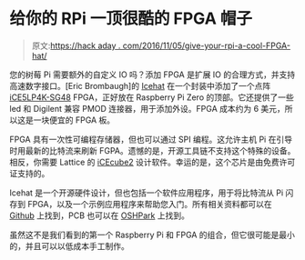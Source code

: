 # 给你的 RPi 一顶很酷的 FPGA 帽子

> 原文:[https://hack aday . com/2016/11/05/give-your-rpi-a-cool-FPGA-hat/](https://hackaday.com/2016/11/05/give-your-rpi-a-cool-fpga-hat/)

您的树莓 Pi 需要额外的自定义 IO 吗？添加 FPGA 是扩展 IO 的合理方式，并支持高速数字接口。[Eric Brombaugh]的 [Icehat](http://ebrombaugh.studionebula.com/embedded/icehat/index.html) 在一个封装中添加了一个点阵 [iCE5LP4K-SG48](http://www.latticesemi.com/en/Products/FPGAandCPLD/iCE40Ultra.aspx) FPGA，正好放在 Raspberry Pi Zero 的顶部。它还提供了一些 led 和 Digilent 兼容 PMOD 连接器，用于添加外设。FPGA 成本约为 6 美元，所以这是一块便宜的 FPGA 板。

FPGA 具有一次性可编程存储器，但也可以通过 SPI 编程。这允许主机 Pi 在引导时用最新的比特流来刷新 FGPA。遗憾的是，开源工具链不支持这个特殊的设备。相反，你需要 Lattice 的 [iCEcube2](http://www.latticesemi.com/iCEcube2) 设计软件。幸运的是，这个芯片是由免费许可证支持的。

Icehat 是一个开源硬件设计，但也包括一个软件应用程序，用于将比特流从 Pi 闪存到 FPGA，以及一个示例应用程序来帮助您入门。所有相关资料都可以在 [Github](https://github.com/emeb/icehat) 上找到，PCB 也可以在 [OSHPark](https://oshpark.com/shared_projects/arGUJG2i) 上找到。

虽然这不是我们看到的第一个 Raspberry Pi 和 FPGA 的组合，但它很可能是最小的，并且可以以低成本手工制作。